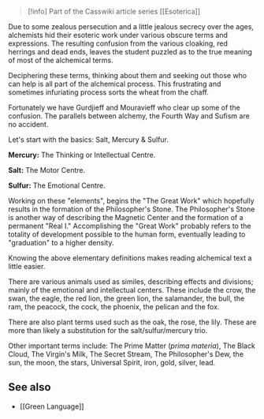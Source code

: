 
> [!info] Part of the Casswiki article series [[Esoterica]]

Due to some zealous persecution and a little jealous secrecy over the ages, alchemists hid their esoteric work under various obscure terms and expressions. The resulting confusion from the various cloaking, red herrings and dead ends, leaves the student puzzled as to the true meaning of most of the alchemical terms.

Deciphering these terms, thinking about them and seeking out those who can help is all part of the alchemical process. This frustrating and sometimes infuriating process sorts the wheat from the chaff.

Fortunately we have Gurdjieff and Mouravieff who clear up some of the confusion. The parallels between alchemy, the Fourth Way and Sufism are no accident.

Let's start with the basics: Salt, Mercury & Sulfur.

**Mercury:** The Thinking or Intellectual Centre.

**Salt:** The Motor Centre.

**Sulfur:** The Emotional Centre.

Working on these "elements", begins the "The Great Work" which hopefully results in the formation of the Philosopher's Stone. The Philosopher's Stone is another way of describing the Magnetic Center and the formation of a permanent "Real I." Accomplishing the "Great Work" probably refers to the totality of development possible to the human form, eventually leading to "graduation" to a higher density.

Knowing the above elementary definitions makes reading alchemical text a little easier.

There are various animals used as similes, describing effects and divisions; mainly of the emotional and intellectual centers. These include the crow, the swan, the eagle, the red lion, the green lion, the salamander, the bull, the ram, the peacock, the cock, the phoenix, the pelican and the fox.

There are also plant terms used such as the oak, the rose, the lily. These are more than likely a substitution for the salt/sulfur/mercury trio.

Other important terms include: The Prime Matter (_prima materia_), The Black Cloud, The Virgin's Milk, The Secret Stream, The Philosopher's Dew, the sun, the moon, the stars, Universal Spirit, iron, gold, silver, lead.

See also
--------

*   [[Green Language]]